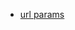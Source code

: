 - [url params](https://codesandbox.io/s/react-router-url-params-question-forked-fc3iin?file=/src/App.jsx)
